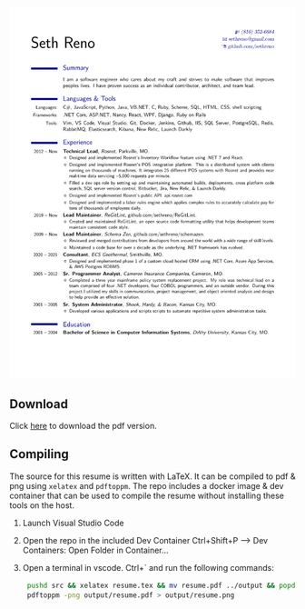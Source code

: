 ![Seth Reno's Resume](output/resume.png)

## Download
Click [here](output/resume.pdf) to download the pdf version.

## Compiling
The source for this resume is written with LaTeX. It can be compiled to pdf &
png using `xelatex` and `pdftoppm`. The repo includes a docker image & dev
container that can be used to compile the resume without installing these tools
on the host.

1. Launch Visual Studio Code
2. Open the repo in the included Dev Container
   Ctrl+Shift+P --> Dev Containers: Open Folder in Container...
3. Open a terminal in vscode. Ctrl+` and run the following commands:

   ```bash
    pushd src && xelatex resume.tex && mv resume.pdf ../output && popd
    pdftoppm -png output/resume.pdf > output/resume.png
    ```
